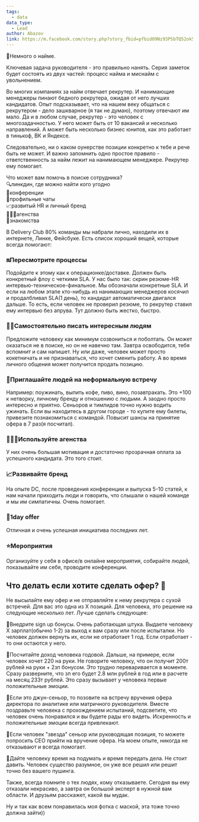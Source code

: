 ```yaml
---
tags:
  - data
data_type:
  - Lead
author: Abazov
link: https://m.facebook.com/story.php?story_fbid=pfbid09Nz93PSbTQ52ok59CDPXBsaDZvTcwNMKNnaqwPH7uyJCJvLB93oET5eyRej1hn1gl&id=100000825102629&mibextid=Nif5oz
---
```

📇Немного о найме.  
  
Ключевая задача руководителя - это правильно нанять. Серия заметок будет состоять из двух частей: процесс найма и миснайм с увольнением.  
  
Во многих компаниях за найм отвечает рекрутер. И нанимающие менеджеры пинают бедного рекрутера, ожидая от него лучших кандидатов. Опыт подсказывает, что на нашем веку общаться с рекрутером - дело зашкварное (я так не думаю), поэтому отвечают им мало. Да и в любом случае, рекрутер - это человек с многозадачностью. У него может быть от 10 вакансий и несколько направлений. А может быть несколько бизнес юнитов, как это работает в тинькоф, ВК и Яндексе.  
  
Следовательно, ни о каком оунерстве позиции конкретно к тебе и рече быть не может. И важно запомнить одно простое правило - ответственность за найм лежит на нанимающем менеджере. Рекрутер ему помогает.  
  
Что может вам помочь в поиске сотрудника?  
🔍линкдин, где можно найти кого угодно  
👥конференции  
📨профильные чаты  
📈развитый HR и личный бренд  
🧑🏻‍💻агенства  
🤝знакомства  
  
В Delivery Club 80% команды мы набрали лично, находили их в интернете, Линке, Фейсбуке. Есть список хороший вещей, которые всегда помогают:  
  
### 🔛Пересмотрите процессы  
Подойдите к этому как к операционке/доставке. Должен быть конкретный флоу с четкими SLA. У нас было так: скрин резюме-HR интервью-техническое-финальное. Мы обозначали конкретные SLA. И если на любом этапе кто-нибудь из нанимающих менеджеров косячил и продалбливал SLA(1 день), то кандидат автоматически двигался дальше. То есть, если человек не проверил резюме, то рекрутер ставил ему интервью без апрува. Тут должно быть жестко, быстро.  
  
### ✋🏼Самостоятельно писать интересным людям  
Предложите человеку как минимум созвониться и поболтать. Он может оказаться не в поиске, но он не навечно там. Завтра освободится, тебя вспомнит и сам напишет. Ну или даже, человек может просто кокетничать и не признаваться, что хочет сменить работу. А во время личного общения может получится продать позицию.  
  
### 🥂Приглашайте людей на неформальную встречу  
Например: поужинать, выпить кофе, пиво, вино, позавтракать. Это +100 к нетворку, личному бренду и отношению с людьми. А заодно просто интересно и приятно. Сеньоров и тимлидов точно нужно водить ужинать. Если вы находитесь в другом городе - то купите ему билеты, привезите познакомиться с командой. Повысит шансы на принятие офера в 7 раз(я посчитал).  
  
### 🧑🏻‍💻Используйте агенства  
У них очень большая мотивация и достаточно прозрачная оплата за успешного кандидата. Это того стоит.  
  
### 📈Развивайте бренд  
На опыте DC, после проведения конференции и выпуска 5-10 статей, к нам начали приходить люди и говорить, что слышали о нашей команде и мы им симпатичны. Очень помогает.  
  
### 🤝1day offer  
Отличная и очень успешная инициатива последних лет.  
  
### ⭐️Мероприятия  
Организуйте у себя в офисе/в онлайне мероприятия, собирайте людей, показывайте им себя, проводите конференции.  
  
## Что делать если хотите сделать офер? 🤝  

Не высылайте ему офер и не отправляйте к нему рекрутера с сухой встречей. Для вас это одна из Х позиций. Для человека, это решение на следующие несколько лет. Лучше сделать следующее:  

🔹Внедрите sign up бонусы. Очень работающая штука. Выдаете человеку Х зарплат(обычно 1-2) за выход к вам сразу или после испыталки. Но человек должен вернуть их, если не отработает 1 год. Если отработает - то они остаются у него.  

🔹Посчитайте доход человека годовой. Дальше, на примере, если человек хочет 220 на руки. Не говорите человеку, что он получит 200т рублей на руки + 2зп бонусом. Это трудно переваривается в моменте. Сразу разверните, что зп его будет 2.8 млн рублей в год или в расчете на месяц 233т рублей. Это сразу вызывает у человека первые положительные эмоции.  

🔹Если это джун-сеньор, то позовите на встречу вручения офера директора по аналитике или матричного руководителя. Вместе поздравьте человека с прохождением испытаний, подсветите, что человек очень понравился и вы будете рады его видеть. Искренность и положительные эмоции всегда привлекают.  

🔹Если человек "звезда" сеньор или руководящая позиция, то можете попросить СЕО прийти на вручение офера. На моем опыте, никогда не отказывают и всегда помогает.  

🔹Дайте человеку время на подумать и время передать дела. Не стоит давить. Человек существо разумное, он уже все решил или решит точно без вашего пушинга.  
  
Также, всегда помните о тех людях, кому отказываете. Сегодня вы ему отказали некрасиво, а завтра он большой эксперт в нужной вам области. И друзьям расскажет, какой вы мудак.
  
Ну и так как всем понравилась моя фотка с маской, эта тоже точно должна зайти))